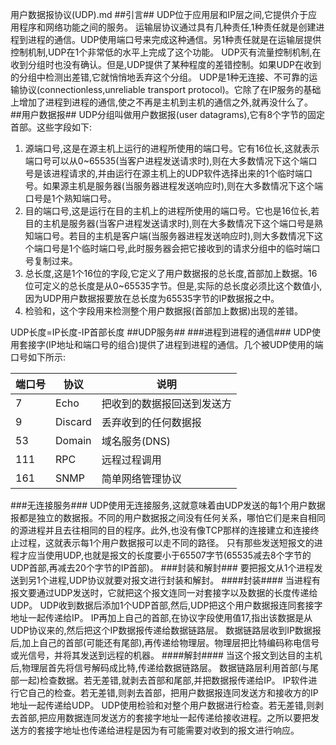 用户数据报协议(UDP).md
##引言##
UDP位于应用层和IP层之间,它提供介于应用程序和网络功能之间的服务。
运输层协议通过具有几种责任,1种责任就是创建进程到进程的通信。UDP使用端口号来完成这种通信。另1种责任就是在运输层提供控制机制,UDP在1个非常低的水平上完成了这个功能。
UDP灭有流量控制机制,在收到分组时也没有确认。但是,UDP提供了某种程度的差错控制。如果UDP在收到的分组中检测出差错,它就悄悄地丢弃这个分组。
UDP是1种无连接、不可靠的运输协议(connectionless,unreliable transport protocol)。它除了在IP服务的基础上增加了进程到进程的通信,使之不再是主机到主机的通信之外,就再没什么了。
##用户数据报##
UDP分组叫做用户数据报(user datagrams),它有8个字节的固定首部。这些字段如下:

1. 源端口号,这是在源主机上运行的进程所使用的端口号。它有16位长,这就表示端口号可以从0~65535(当客户进程发送请求时),则在大多数情况下这个端口号是该进程请求的,并由运行在源主机上的UDP软件选择出来的1个临时端口号。如果源主机是服务器(当服务器进程发送响应时),则在大多数情况下这个端口号是1个熟知端口号。
2. 目的端口号,这是运行在目的主机上的进程所使用的端口号。它也是16位长,若目的主机是服务器(当客户进程发送请求时),则在大多数情况下这个端口号是熟知端口号。若目的主机是客户端(当服务器进程发送响应时),则大多数情况下这个端口号是1个临时端口号,此时服务器会把它接收到的请求分组中的临时端口号复制过来。
3. 总长度,这是1个16位的字段,它定义了用户数据报的总长度,首部加上数据。16位可定义的总长度是从0~65535字节。但是,实际的总长度必须比这个数值小,因为UDP用户数据报要放在总长度为65535字节的IP数据报之中。
4. 检验和，这个字段用来检测整个用户数据报(首部加上数据)出现的差错。

UDP长度=IP长度-IP首部长度
##UDP服务##
###进程到进程的通信###
UDP使用套接字(IP地址和端口号的组合)提供了进程到进程的通信。几个被UDP使用的端口号如下所示:

|端口号|协议|         说明                |
|------|-----|-----------------------------|
|7     |Echo |把收到的数据报回送到发送方|
|9     |Discard|丢弃收到的任何数据报      |
|53    |Domain|域名服务(DNS)               |
|111   |RPC   |远程过程调用               |
|161   |SNMP  |简单网络管理协议          |

###无连接服务###
UDP使用无连接服务,这就意味着由UDP发送的每1个用户数据报都是独立的数据报。不同的用户数据报之间没有任何关系，哪怕它们是来自相同的源进程并且去往相同的目的程序。此外,也没有像TCP那样的连接建立和连接终止过程，这就表示每1个用户数据报可以走不同的路径。
只有那些发送短报文的进程才应当使用UDP,也就是报文的长度要小于65507字节(65535减去8个字节的UDP首部,再减去20个字节的IP首部)。
###封装和解封###
要把报文从1个进程发送到另1个进程,UDP协议就要对报文进行封装和解封。
####封装####
当进程有报文要通过UDP发送时，它就把这个报文连同一对套接字以及数据的长度传递给UDP。
UDP收到数据后添加1个UDP首部,然后,UDP把这个用户数据报连同套接字地址一起传递给IP。
IP再加上自己的首部,在协议字段使用值17,指出该数据是从UDP协议来的,然后把这个IP数据报传递给数据链路层。
数据链路层收到IP数据报后,加上自己的首部(可能还有尾部),再传递给物理层。物理层把比特编码称电信号或光信号，并将其发送到远程的机器。
####解封####
当这个报文到达目的主机后,物理层首先将信号解码成比特,传递给数据链路层。
数据链路层利用首部(与尾部一起)检查数据。若无差错,就剥去首部和尾部,并把数据报传递给IP。
IP软件进行它自己的检查。若无差错,则剥去首部，把用户数据报连同发送方和接收方的IP地址一起传递给UDP。
UDP使用检验和对整个用户数据进行检查。若无差错,则剥去首部,把应用数据连同发送方的套接字地址一起传递给接收进程。之所以要把发送方的套接字地址也传递给进程是因为有可能需要对收到的报文进行响应。